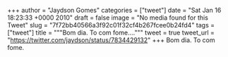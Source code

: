 
+++
author = "Jaydson Gomes"
categories = ["tweet"]
date = "Sat Jan 16 18:23:33 +0000 2010"
draft = false
image = "No media found for this Tweet"
slug = "7f72bb40566a3f92c01f32cf4b267fcee0b24fd4"
tags = ["tweet"]
title = """Bom dia. To com fome...."""
tweet = true
tweet_url = "https://twitter.com/jaydson/status/7834429132"
+++
Bom dia. To com fome.
